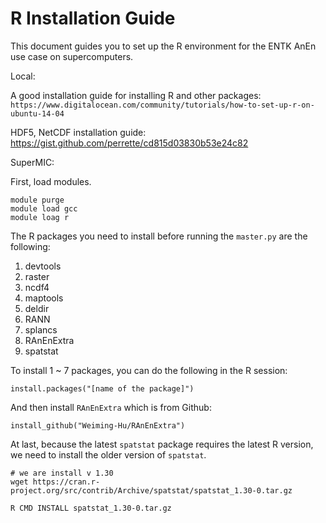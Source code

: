 # R Installation Guide

This document guides you to set up the R environment for the ENTK AnEn use case on supercomputers.

Local:

A good installation guide for installing R and other packages: 
```https://www.digitalocean.com/community/tutorials/how-to-set-up-r-on-ubuntu-14-04```

HDF5, NetCDF installation guide: https://gist.github.com/perrette/cd815d03830b53e24c82


SuperMIC: 

First, load modules.

```
module purge
module load gcc
module loag r
```

The R packages you need to install before running the `master.py` are the following:

1. devtools
2. raster
3. ncdf4
4. maptools
5. deldir
6. RANN
7. splancs
8. RAnEnExtra
9. spatstat

To install 1 ~ 7 packages, you can do the following in the R session:

```
install.packages("[name of the package]")
```

And then install `RAnEnExtra` which is from Github:

```
install_github("Weiming-Hu/RAnEnExtra")
```

At last, because the latest `spatstat` package requires the latest R version, we need to install the
older version of `spatstat`.

```
# we are install v 1.30
wget https://cran.r-project.org/src/contrib/Archive/spatstat/spatstat_1.30-0.tar.gz

R CMD INSTALL spatstat_1.30-0.tar.gz
```
